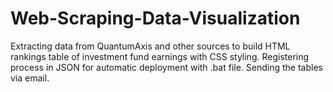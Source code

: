 # Web-Scraping-Data-Visualization
Extracting data from QuantumAxis and other sources to build HTML rankings table of investment fund earnings with CSS styling. Registering process in JSON for automatic deployment with .bat file. Sending the tables via email.
